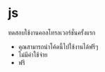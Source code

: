 # js
ทดสอบใช้งานคอลโทรลเวอร์ชั่นครั้งแรก

* คุณสามารถนำโค้ดนี้ไปใช้งานได้ฟรีๆ
* ไม่มีค่าใช้จ่าย
* ฟรี
